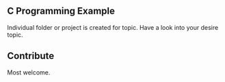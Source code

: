 ## C Programming Example
Individual folder or project is created for topic. Have a look into your desire topic.

## Contribute
Most welcome.
	